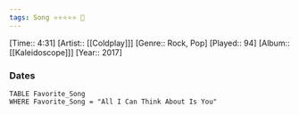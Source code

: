```yaml
---
tags: Song ⭐⭐⭐⭐⭐ 💛
---
```

[Time:: 4:31]
[Artist:: [[Coldplay]]]
[Genre:: Rock, Pop]
[Played:: 94]
[Album:: [[Kaleidoscope]]]
[Year:: 2017]
### Dates
````dataview
TABLE Favorite_Song
WHERE Favorite_Song = "All I Can Think About Is You"
````